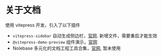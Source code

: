 # 关于文档

使用 vitepress 开发，引入了以下插件

- `vitepress-sidebar` 自动生成侧边栏，[官网](https://vitepress-sidebar.jooy2.com/). 新增文件，需要重启才能生效
- `@vitepress-demo-preview` 组件演示，[官网](https://flingyp.github.io/vitepress-demo-preview)
- Nolebase 多元化的文档工程工具合集，[官网](https://nolebase-integrations.ayaka.io/pages/zh-CN/), 暂未使用
